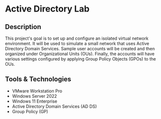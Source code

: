 # Active Directory Lab
## Description
This project's goal is to set up and configure an isolated virtual network environment. It will be used to simulate a small network that uses Active Directory Domain Services. Sample user accounts will be created and then organized under Organizational Units (OUs). Finally, the accounts will have various settings configured by applying Group Policy Objects (GPOs) to the OUs.
## Tools & Technologies
* VMware Workstation Pro
* Windows Server 2022
* Windows 11 Enterprise
* Active Directory Domain Services (AD DS)
* Group Policy (GP)

